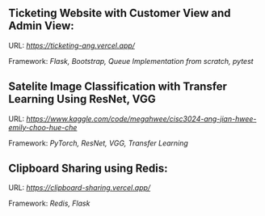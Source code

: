## Ticketing Website with Customer View and Admin View:

URL: *https://ticketing-ang.vercel.app/*

Framework: *Flask, Bootstrap, Queue Implementation from scratch, pytest*

## Satelite Image Classification with Transfer Learning Using ResNet, VGG

URL: *https://www.kaggle.com/code/megahwee/cisc3024-ang-jian-hwee-emily-choo-hue-che*

Framework: *PyTorch, ResNet, VGG, Transfer Learning*

## Clipboard Sharing using Redis:

URL: *https://clipboard-sharing.vercel.app/*

Framework: *Redis, Flask*
